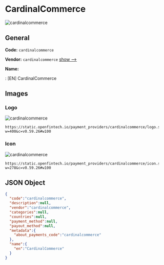 
# CardinalCommerce 
![cardinalcommerce](https://static.openfintech.io/payment_providers/cardinalcommerce/logo.svg?w=400&c=v0.59.26#w100)  

## General 
 
**Code:** `cardinalcommerce` 
 
**Vendor:** `cardinalcommerce` [show -->](/vendors/cardinalcommerce/) 
 
**Name:** 
 
:	[EN] CardinalCommerce 
 

## Images 

### Logo 
 
![cardinalcommerce](https://static.openfintech.io/payment_providers/cardinalcommerce/logo.svg?w=400&c=v0.59.26#w100)  

```
https://static.openfintech.io/payment_providers/cardinalcommerce/logo.svg?w=400&c=v0.59.26#w100
```  

### Icon 
 
![cardinalcommerce](https://static.openfintech.io/payment_providers/cardinalcommerce/icon.svg?w=278&c=v0.59.26#w100)  

```
https://static.openfintech.io/payment_providers/cardinalcommerce/icon.svg?w=278&c=v0.59.26#w100
```  

## JSON Object 

```json
{
  "code":"cardinalcommerce",
  "description":null,
  "vendor":"cardinalcommerce",
  "categories":null,
  "countries":null,
  "payment_method":null,
  "payout_method":null,
  "metadata":{
    "about_payments_code":"cardinalcommerce"
  },
  "name":{
    "en":"CardinalCommerce"
  }
}
```  
